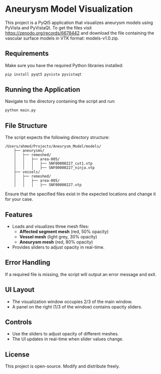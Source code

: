 # Aneurysm Model Visualization

This project is a PyQt5 application that visualizes aneurysm models using PyVista and PyVistaQt. To get the files visit https://zenodo.org/records/6678442 and download the file containing the vascular surface models in VTK format: models-v1.0.zip.

## Requirements

Make sure you have the required Python libraries installed:

```bash
pip install pyqt5 pyvista pyvistaqt
```

## Running the Application

Navigate to the directory containing the script and run:

```bash
python main.py
```

## File Structure

The script expects the following directory structure:

```
/Users/ahmed/Projects/Aneurysm_Model/models/
    ├── aneurysms/
    │   ├── remeshed/
    │   │   ├── area-005/
    │   │   │   ├── SNF00000227_cut1.vtp
    │   │   │   ├── SNF00000227_ninja.vtp
    ├── vessels/
    │   ├── remeshed/
    │   │   ├── area-005/
    │   │   │   ├── SNF00000227.vtp
```

Ensure that the specified files exist in the expected locations and change it for your case.

## Features

- Loads and visualizes three mesh files:
  - **Affected segment mesh** (red, 50% opacity)
  - **Vessel mesh** (light grey, 30% opacity)
  - **Aneurysm mesh** (red, 80% opacity)
- Provides sliders to adjust opacity in real-time.

## Error Handling

If a required file is missing, the script will output an error message and exit.

## UI Layout

- The visualization window occupies 2/3 of the main window.
- A panel on the right (1/3 of the window) contains opacity sliders.

## Controls

- Use the sliders to adjust opacity of different meshes.
- The UI updates in real-time when slider values change.

## License

This project is open-source. Modify and distribute freely.
